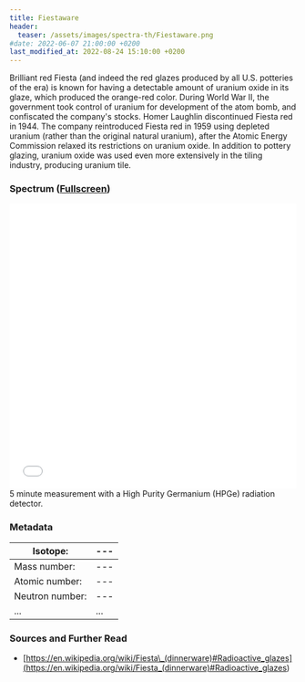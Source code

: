 ```yaml
---
title: Fiestaware
header:
  teaser: /assets/images/spectra-th/Fiestaware.png
#date: 2022-06-07 21:00:00 +0200
last_modified_at: 2022-08-24 15:10:00 +0200
---
```


Brilliant red Fiesta (and indeed the red glazes produced by all U.S. potteries of the era) is known for having a detectable amount of uranium oxide in its glaze, which produced the orange-red color. During World War II, the government took control of uranium for development of the atom bomb, and confiscated the company's stocks. Homer Laughlin discontinued Fiesta red in 1944. The company reintroduced Fiesta red in 1959 using depleted uranium (rather than the original natural uranium), after the Atomic Energy Commission relaxed its restrictions on uranium oxide. In addition to pottery glazing, uranium oxide was used even more extensively in the tiling industry, producing uranium tile.

### Spectrum ([Fullscreen](/assets/spectra/Fiestaware.html))

<iframe width="100%" height="500" src="/assets/spectra/Fiestaware.html" title="Fiestaware gamma spectrum" frameborder="0" allowfullscreen></iframe>
5 minute measurement with a High Purity Germanium (HPGe) radiation detector.

### Metadata

| Isotope:        | --- |
| --------------- | --- |
| Mass number:    | --- |
| Atomic number:  | --- |
| Neutron number: | --- |
| ...             | ... |

### Sources and Further Read

- [https://en.wikipedia.org/wiki/Fiesta\_(dinnerware)#Radioactive_glazes](<https://en.wikipedia.org/wiki/Fiesta_(dinnerware)#Radioactive_glazes>)
